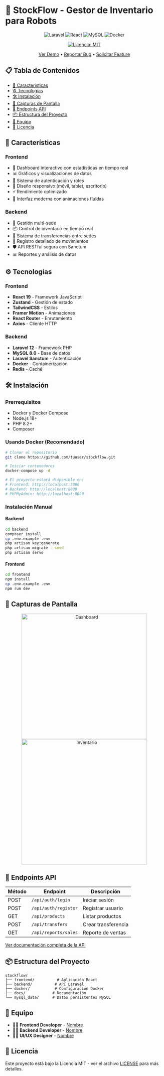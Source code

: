 # 🤖 StockFlow - Gestor de Inventario para Robots

<div align="center">

![Laravel](https://img.shields.io/badge/Laravel-12.0-FF2D20?style=for-the-badge&logo=laravel&logoColor=white)
![React](https://img.shields.io/badge/React-19.0-61DAFB?style=for-the-badge&logo=react&logoColor=black)
![MySQL](https://img.shields.io/badge/MySQL-8.0-4479A1?style=for-the-badge&logo=mysql&logoColor=white)
![Docker](https://img.shields.io/badge/Docker-Ready-2496ED?style=for-the-badge&logo=docker&logoColor=white)

[![Licencia: MIT](https://img.shields.io/badge/Licencia-MIT-yellow.svg?style=for-the-badge)](https://opensource.org/licenses/MIT)

[Ver Demo](https://stockflow-demo.com) • [Reportar Bug](https://github.com/tuuser/stockflow/issues) • [Solicitar Feature](https://github.com/tuuser/stockflow/issues)

</div>

## 📋 Tabla de Contenidos

- [🚀 Características](#-características)
- [⚙️ Tecnologías](#️-tecnologías)
- [🛠️ Instalación](#️-instalación)
- [📱 Capturas de Pantalla](#-capturas-de-pantalla)
- [🔑 Endpoints API](#-endpoints-api)
- [📦 Estructura del Proyecto](#-estructura-del-proyecto)
- [👥 Equipo](#-equipo)
- [📄 Licencia](#-licencia)

## 🚀 Características

### Frontend
- 🎯 Dashboard interactivo con estadísticas en tiempo real
- 📊 Gráficos y visualizaciones de datos
- 🔐 Sistema de autenticación y roles
- 📱 Diseño responsivo (móvil, tablet, escritorio)
- ⚡ Rendimiento optimizado
- 🎨 Interfaz moderna con animaciones fluidas

### Backend
- 🏢 Gestión multi-sede
- 📦 Control de inventario en tiempo real
- 🔄 Sistema de transferencias entre sedes
- 📝 Registro detallado de movimientos
- 🛡️ API RESTful segura con Sanctum
- 📊 Reportes y análisis de datos

## ⚙️ Tecnologías

### Frontend
- **React 19** - Framework JavaScript
- **Zustand** - Gestión de estado
- **TailwindCSS** - Estilos
- **Framer Motion** - Animaciones
- **React Router** - Enrutamiento
- **Axios** - Cliente HTTP

### Backend
- **Laravel 12** - Framework PHP
- **MySQL 8.0** - Base de datos
- **Laravel Sanctum** - Autenticación
- **Docker** - Containerización
- **Redis** - Caché

## 🛠️ Instalación

### Prerrequisitos
- Docker y Docker Compose
- Node.js 18+
- PHP 8.2+
- Composer

### Usando Docker (Recomendado)
```bash
# Clonar el repositorio
git clone https://github.com/tuuser/stockflow.git

# Iniciar contenedores
docker-compose up -d

# El proyecto estará disponible en:
# Frontend: http://localhost:3000
# Backend: http://localhost:8000
# PHPMyAdmin: http://localhost:8080
```

### Instalación Manual

#### Backend
```bash
cd backend
composer install
cp .env.example .env
php artisan key:generate
php artisan migrate --seed
php artisan serve
```

#### Frontend
```bash
cd frontend
npm install
cp .env.example .env
npm run dev
```

## 📱 Capturas de Pantalla

<div align="center">
  <img src="docs/dashboard.png" alt="Dashboard" width="400"/>
  <img src="docs/inventory.png" alt="Inventario" width="400"/>
</div>

## 🔑 Endpoints API

| Método | Endpoint | Descripción |
|--------|----------|-------------|
| POST | `/api/auth/login` | Iniciar sesión |
| POST | `/api/auth/register` | Registrar usuario |
| GET | `/api/products` | Listar productos |
| POST | `/api/transfers` | Crear transferencia |
| GET | `/api/reports/sales` | Reporte de ventas |

[Ver documentación completa de la API](docs/api.md)

## 📦 Estructura del Proyecto

```
stockflow/
├── frontend/          # Aplicación React
├── backend/          # API Laravel
├── docker/           # Configuración Docker
├── docs/            # Documentación
└── mysql_data/      # Datos persistentes MySQL
```

## 👥 Equipo

- 👨‍💻 **Frontend Developer** - [Nombre](https://github.com/username)
- 👨‍💻 **Backend Developer** - [Nombre](https://github.com/username)
- 👨‍🎨 **UI/UX Designer** - [Nombre](https://github.com/username)

## 📄 Licencia

Este proyecto está bajo la Licencia MIT - ver el archivo [LICENSE](LICENSE) para más detalles.
